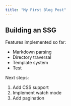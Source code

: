 ```yaml
---
title: "My First Blog Post"
---
```


## Building an SSG

Features implemented so far:

- Markdown parsing
- Directory traversal
- Template system
- Test

Next steps:

1. Add CSS support
2. Implement watch mode
3. Add pagination
